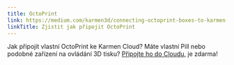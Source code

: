 ```yaml
---
title: OctoPrint
link: https://medium.com/karmen3d/connecting-octoprint-boxes-to-karmen-53afc48ea9b6
linkTitle: Zjistit jak připojit OctoPrint
---
```


Jak připojit vlastní OctoPrint ke Karmen Cloud?
Máte vlastní Pill nebo podobné zařízení na ovládání 3D tisku? [Připojte ho do Cloudu](https://medium.com/karmen3d/connecting-octoprint-boxes-to-karmen-53afc48ea9b6), je zdarma!